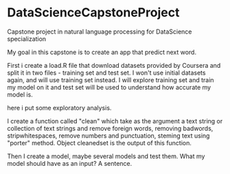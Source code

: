 # DataScienceCapstoneProject
Capstone project in natural language processing for DataScience specialization

My goal in this capstone is to create an app that predict next word.

First i create a load.R file that download datasets provided by Coursera and split it in two files - training set and test set.
I won't use initial datasets again, and will use training set instead. 
I will explore training set and train my model on it and test set will be used to understand how accurate my model is.

here i put some exploratory analysis.

I create a function called "clean" which take as the argument a text string or collection of text strings 
and remove foreign words, removing badwords, stripwhitespaces, remove numbers and punctuation, steming text using "porter" method.
Object cleanedset is the output of this function.

Then I create a model, maybe several models and test them.
What my model should have as an input? A sentence.

